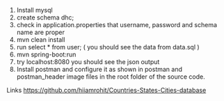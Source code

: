 1) Install mysql
2) create schema dhc;
3) check in application.properties that username, password and schema name are proper
4) mvn clean install
5) run select * from user; ( you should see the data from data.sql )
6) mvn spring-boot:run
7) try localhost:8080 you should see the json output
8) Install postman and configure it as shown in postman and postman_header image files in the root folder of the source code. 


Links
https://github.com/hiiamrohit/Countries-States-Cities-database